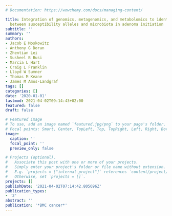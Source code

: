 ```yaml
---
# Documentation: https://wowchemy.com/docs/managing-content/

title: Integration of genomics, metagenomics, and metabolomics to identify interplay
  between susceptibility alleles and microbiota in adenoma initiation
subtitle: ''
summary: ''
authors:
- Jacob E Moskowitz
- Anthony G Doran
- Zhentian Lei
- Susheel B Busi
- Marcia L Hart
- Craig L Franklin
- Lloyd W Sumner
- Thomas M Keane
- James M Amos-Landgraf
tags: []
categories: []
date: '2020-01-01'
lastmod: 2021-04-02T09:14:43+02:00
featured: false
draft: false

# Featured image
# To use, add an image named `featured.jpg/png` to your page's folder.
# Focal points: Smart, Center, TopLeft, Top, TopRight, Left, Right, BottomLeft, Bottom, BottomRight.
image:
  caption: ''
  focal_point: ''
  preview_only: false

# Projects (optional).
#   Associate this post with one or more of your projects.
#   Simply enter your project's folder or file name without extension.
#   E.g. `projects = ["internal-project"]` references `content/project/deep-learning/index.md`.
#   Otherwise, set `projects = []`.
projects: []
publishDate: '2021-04-02T07:14:42.805696Z'
publication_types:
- '2'
abstract: ''
publication: '*BMC cancer*'
---
```

